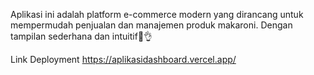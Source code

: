 Aplikasi ini adalah platform e-commerce modern yang dirancang untuk mempermudah penjualan dan manajemen produk makaroni. Dengan tampilan sederhana dan intuitif🧠👌       

Link Deployment https://aplikasidashboard.vercel.app/

